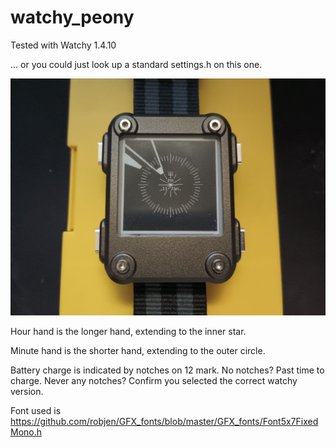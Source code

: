 # watchy_peony

Tested with Watchy 1.4.10

... or you could just look up a standard settings.h on this one.

![](watchy_peony.jpg)

Hour hand is the longer hand, extending to the inner star.

Minute hand is the shorter hand, extending to the outer circle.

Battery charge is indicated by notches on 12 mark. No notches? Past time to charge. Never any notches? Confirm you selected the correct watchy version.

Font used is https://github.com/robjen/GFX_fonts/blob/master/GFX_fonts/Font5x7FixedMono.h